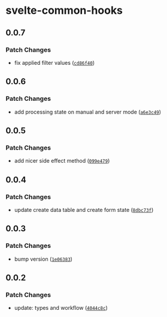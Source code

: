 # svelte-common-hooks

## 0.0.7

### Patch Changes

- fix applied filter values ([`cd86f40`](https://github.com/fanboykun/svelte-common-hooks/commit/cd86f404e98107ee8f3b106086486d8689d6f328))

## 0.0.6

### Patch Changes

- add processing state on manual and server mode ([`a6e3c49`](https://github.com/fanboykun/svelte-common-hooks/commit/a6e3c49c3be83ddd6d46e28d22ba819828863915))

## 0.0.5

### Patch Changes

- add nicer side effect method ([`099e479`](https://github.com/fanboykun/svelte-common-hooks/commit/099e47992395622a70154b270cf301463497840c))

## 0.0.4

### Patch Changes

- update create data table and create form state ([`8dbc73f`](https://github.com/fanboykun/svelte-common-hooks/commit/8dbc73ff41f72e6045e9a84719843c5ef6b61b9e))

## 0.0.3

### Patch Changes

- bump version ([`1e06383`](https://github.com/fanboykun/svelte-common-hooks/commit/1e063838260b16863b6c9340d6591e78c364de17))

## 0.0.2

### Patch Changes

- update: types and workflow ([`4044c8c`](https://github.com/fanboykun/svelte-common-hooks/commit/4044c8cf378f7a48a034850a4b575847d1ad9d08))
